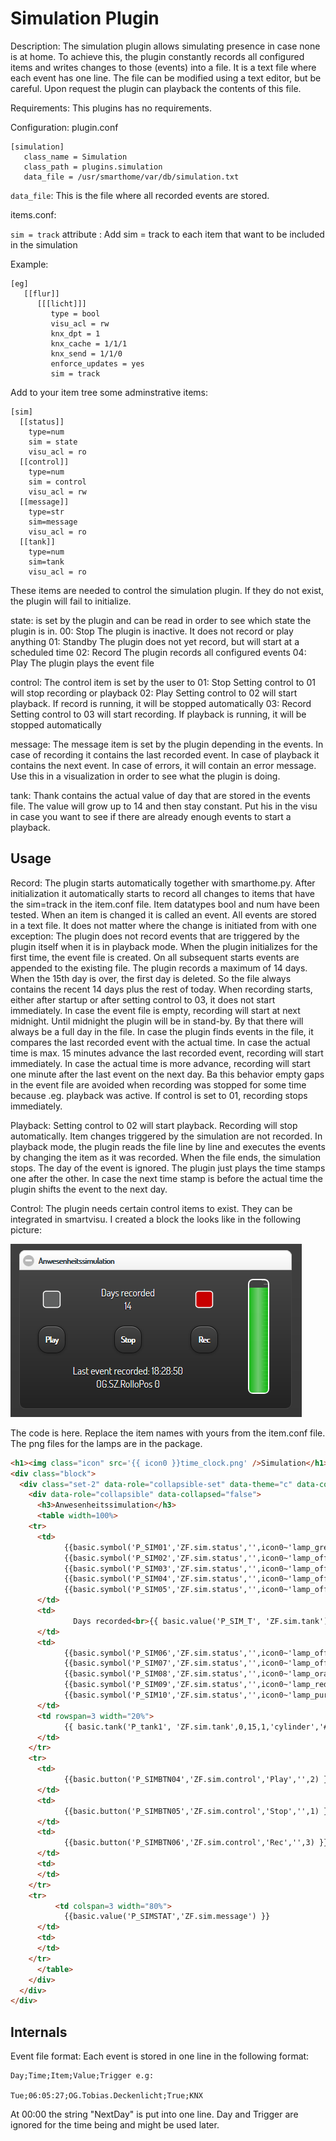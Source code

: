 Simulation Plugin
==========

Description:
The simulation plugin allows simulating presence in case none is at home.
To achieve this, the plugin constantly records all configured items and
writes changes to those (events) into a file. It is a text file where each event has one
line. The file can be modified using a text editor, but be careful.
Upon request the plugin can playback the contents of this file.

Requirements:
This plugins has no requirements.

Configuration:
plugin.conf
```
[simulation]
   class_name = Simulation
   class_path = plugins.simulation
   data_file = /usr/smarthome/var/db/simulation.txt
```
`data_file`: This is the file where all recorded events are stored.

items.conf:

 `sim = track` attribute : Add sim = track to each item that want to be included in the simulation

Example:
```
[eg]
   [[flur]]
      [[[licht]]]
         type = bool
         visu_acl = rw
         knx_dpt = 1
         knx_cache = 1/1/1
         knx_send = 1/1/0
         enforce_updates = yes
         sim = track

```

Add to your item tree some adminstrative items:
```
[sim]
  [[status]]
    type=num
    sim = state
    visu_acl = ro
  [[control]]
    type=num
    sim = control
    visu_acl = rw
  [[message]]
    type=str
    sim=message
    visu_acl = ro
  [[tank]]
    type=num
    sim=tank
    visu_acl = ro
```

These items are needed to control the simulation plugin. If they do not exist,
the plugin will fail to initialize.

state: is set by the plugin and can be read in order to see which state the plugin
       is in. 
       00: Stop
           The plugin is inactive. It does not record or play anything
       01: Standby
           The plugin does not yet record, but will start at a scheduled time
       02: Record
           The plugin records all configured events
       04: Play
           The plugin plays the event file

control:
The control item is set by the user to 
       01: Stop
           Setting control to 01 will stop recording or playback
       02: Play
           Setting control to 02 will start playback. If record is running, it will
           be stopped automatically
       03: Record
           Setting control to 03 will start recording. If playback is running, it will
           be stopped automatically

message:
The message item is set by the plugin depending in the events. In case of recording
it contains the last recorded event. In case of playback it contains the next event.
In case of errors, it will contain an error message. Use this in a visualization
in order to see what the plugin is doing.

tank:
Thank contains the actual value of day that are stored in the events file. The value 
will grow up to 14 and then stay constant. Put his in the visu in case you want to
see if there are already enough events to start a playback.

Usage
-----
Record:
The plugin starts automatically together with smarthome.py. After initialization
it automatically starts to record all changes to items that have the sim=track
in the item.conf file. Item datatypes bool and num have been tested. When an
item is changed it is called an event. All events are stored in a text file. 
It does not matter where the change is initiated from with one exception: 
The plugin does not record events that are triggered by the plugin itself when
it is in playback mode.
When the plugin initializes for the first time, the event file is created. On
all subsequent starts events are appended to the existing file. The plugin records
a maximum of 14 days. When the 15th day is over, the first day is deleted. So the
file always contains the recent 14 days plus the rest of today.
When recording starts, either after startup or after setting control to 03,
it does not start immediately. In case the event file is empty, recording will start
at next midnight. Until midnight the plugin will be in stand-by. By that there will
always be a full day in the file. 
In case the plugin finds events in the file, it compares the last recorded event
with the actual time. In case the actual time is max. 15 minutes advance the last
recorded event, recording will start immediately. In case the actual time is 
more advance, recording will start one minute after the last event on the next day.
Ba this behavior empty gaps in the event file are avoided when recording was stopped
for some time because .eg. playback was active. 
If control is set to 01, recording stops immediately.

Playback:
Setting control to 02 will start playback. Recording will stop automatically. 
Item changes triggered by the simulation are not recorded. 
In playback mode, the plugin reads the file line by line and executes the events
by changing the item as it was recorded. When the file ends, the simulation stops.
The day of the event is ignored. The plugin just plays the time stamps one after 
the other. In case the next time stamp is before the actual time the plugin 
shifts the event to the next day. 


Control:
The plugin needs certain control items to exist. They can be integrated in
smartvisu. I created a block the looks like in the following picture:

![screenshot](screenshot.png)

The code is here. Replace the item names with yours from the item.conf file. 
The png files for the lamps are in the package. 
```HTML
<h1><img class="icon" src='{{ icon0 }}time_clock.png' />Simulation</h1>
<div class="block">
  <div class="set-2" data-role="collapsible-set" data-theme="c" data-content-theme="a" data-mini="true">
    <div data-role="collapsible" data-collapsed="false">
      <h3>Anwesenheitssimulation</h3>
      <table width=100%>
	<tr>
	  <td>
            {{basic.symbol('P_SIM01','ZF.sim.status','',icon0~'lamp_green.png',4)}}
            {{basic.symbol('P_SIM02','ZF.sim.status','',icon0~'lamp_off.png',0)}}
            {{basic.symbol('P_SIM03','ZF.sim.status','',icon0~'lamp_off.png',1)}}
            {{basic.symbol('P_SIM04','ZF.sim.status','',icon0~'lamp_off.png',2)}}
            {{basic.symbol('P_SIM05','ZF.sim.status','',icon0~'lamp_off.png',3)}}
	  </td>
	  <td>
              Days recorded<br>{{ basic.value('P_SIM_T', 'ZF.sim.tank') }} 
	  </td>
	  <td>
            {{basic.symbol('P_SIM06','ZF.sim.status','',icon0~'lamp_off.png',0)}}
            {{basic.symbol('P_SIM07','ZF.sim.status','',icon0~'lamp_off.png',4)}}
            {{basic.symbol('P_SIM08','ZF.sim.status','',icon0~'lamp_orange.png',1)}}
            {{basic.symbol('P_SIM09','ZF.sim.status','',icon0~'lamp_red.png',2)}}
            {{basic.symbol('P_SIM10','ZF.sim.status','',icon0~'lamp_purple.png',3)}}
	  </td>
	  <td rowspan=3 width="20%">
            {{ basic.tank('P_tank1', 'ZF.sim.tank',0,15,1,'cylinder','#0C0') }}
	  </td>
	</tr>
	<tr>
	  <td>
            {{basic.button('P_SIMBTN04','ZF.sim.control','Play','',2) }}
	  </td>
	  <td>
            {{basic.button('P_SIMBTN05','ZF.sim.control','Stop','',1) }}
	  </td>
	  <td>
            {{basic.button('P_SIMBTN06','ZF.sim.control','Rec','',3) }}
	  </td>
	  <td>
	  </td>
	</tr>
	<tr>
          <td colspan=3 width="80%">
            {{basic.value('P_SIMSTAT','ZF.sim.message') }}
	  </td>
	  <td>
	  </td>
	</tr>
      </table>
    </div>
  </div>
</div>

```

Internals
---------
Event file format:
Each event is stored in one line in the following format:
```
Day;Time;Item;Value;Trigger e.g:

Tue;06:05:27;OG.Tobias.Deckenlicht;True;KNX
```
At 00:00 the string "NextDay" is put into one line. Day and Trigger
are ignored for the time being and might be used later. 
